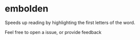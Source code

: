 # embolden

Speeds up reading by highlighting the first letters of the word.

Feel free to open a issue, or provide feedback
